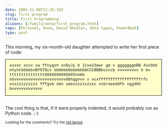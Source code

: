 ```yaml
--- 
date: 2005-11-08T22:35:33Z
slug: first-program
title: First Programming
aliases: [/family/anna/first_program.html]
tags: [Personal, Anna, David Wheeler, data types, PowerBook]
type: post
---
```


<p>This morning, my six-month-old daughter attempted to write her first piece of code:</p>

<div style="font-family: Courier, monospace; font-size: .9em; line-height: 1.2em; border: 1px solid black; padding: 1em; background: #ffffcc;">
xxxxc xcxv cw   ffnygzh    vn6yJy              b         ]cve23ewr gd v gggggggbBB 4xcbbb nhyntbbbbbvBY%TGcv bbbbbbbbbbbbbbCCCBBBbccccb vvvvvvvvc b bv                                                                                                                                                                          ttttttttttttttt6666666666665nnmb nbvvvvvvvvvvvvvvvvvvvvvvGbhggvvv s vcxffffffffffffffffffrfc vxzzzzzzzzzz fffgvb nbn sdexzzzzzzzzc vsbreeeddfb  vgg4bh bvvvvvvvvvvvvv
</div>
<br />
<p>The cool thing is that, if it were properly indented, it would probably run as Python code. ;-)</p>

<p class="past"><small>Looking for the comments? Try the <a rel="nofollow" href="//past.justatheory.com/family/anna/first_program.html">old layout</a>.</small></p>


